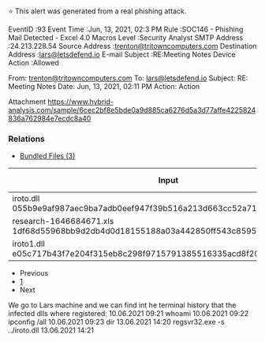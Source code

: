⭐ This alert was generated from a real phishing attack.

EventID :93
Event Time :Jun, 13, 2021, 02:3 PM
Rule :SOC146 - Phishing Mail Detected - Excel 4.0 Macros
Level :Security Analyst
SMTP Address :24.213.228.54
Source Address :trenton@tritowncomputers.com
Destination Address :lars@letsdefend.io
E-mail Subject :RE:Meeting Notes
Device Action :Allowed

From:
trenton@tritowncomputers.com
To:
lars@letsdefend.io
Subject:
RE: Meeting Notes
Date:
Jun, 13, 2021, 02:11 PM
Action:
Action



Attachment
https://www.hybrid-analysis.com/sample/6cec2bf8e5bde0a9d885ca6276d5a3d77affe4225824836a762984e7ecdc8a40
### Relations

- [Bundled Files (3)](https://www.hybrid-analysis.com/sample/6cec2bf8e5bde0a9d885ca6276d5a3d77affe4225824836a762984e7ecdc8a40#bundled-files-tab)

|Input|Threat Level||Actions|
|---|---|---|---|
|iroto.dll  <br>055b9e9af987aec9ba7adb0eef947f39b516a213d663cc52a71c7f0af146a946|malicious||[](https://www.hybrid-analysis.com/sample/055b9e9af987aec9ba7adb0eef947f39b516a213d663cc52a71c7f0af146a946)|
|research-1646684671.xls  <br>1df68d55968bb9d2db4d0d18155188a03a442850ff543c8595166ac6987df820|malicious||[](https://www.hybrid-analysis.com/sample/1df68d55968bb9d2db4d0d18155188a03a442850ff543c8595166ac6987df820)|
|iroto1.dll  <br>e05c717b43f7e204f315eb8c298f9715791385516335acd8f20ec9e26c3e9b0b|malicious||[](https://www.hybrid-analysis.com/sample/e05c717b43f7e204f315eb8c298f9715791385516335acd8f20ec9e26c3e9b0b)|

- Previous
- [1](https://www.hybrid-analysis.com/sample/6cec2bf8e5bde0a9d885ca6276d5a3d77affe4225824836a762984e7ecdc8a40#)
- Next

We go to Lars machine and we can find int he terminal history that the infected dlls where registered:
10.06.2021 09:21
whoami
10.06.2021 09:22
ipconfig /all
10.06.2021 09:23
dir
13.06.2021 14:20
regsvr32.exe -s ../iroto.dll
13.06.2021 14:21
